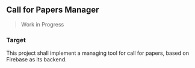 ## Call for Papers Manager

> Work in Progress

### Target

This project shall implement a managing tool for call for papers, based on Firebase as its backend.

